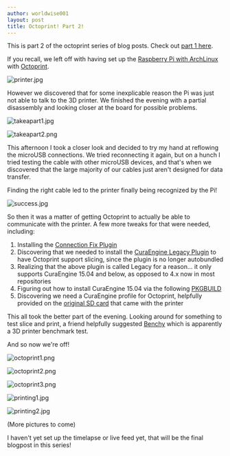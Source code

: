 ```yaml
---
author: worldwise001
layout: post
title: Octoprint! Part 2!
---
```


This is part 2 of the octoprint series of blog posts. Check out [part 1 here](https://www.shh.sh/2019/06/16/octoprint-1.html).

If you recall, we left off with having set up the [Raspberry Pi with ArchLinux](https://archlinuxarm.org/platforms/armv8/broadcom/raspberry-pi-3) with [Octoprint](https://octoprint.org/).

![printer.jpg](/images/2019-06-16-octoprint-1/printer.jpg)

However we discovered that for some inexplicable reason the Pi was just not able to talk to the 3D printer. We finished the evening with a partial disassembly and looking closer at the board for possible problems.

![takeapart1.jpg](/images/2019-06-16-octoprint-2/takeapart1.jpg)

![takeapart2.png](/images/2019-06-16-octoprint-2/takeapart2.png)

This afternoon I took a closer look and decided to try my hand at reflowing the microUSB connections. We tried reconnecting it again, but on a hunch I tried testing the cable with other microUSB devices, and that's when we discovered that the large majority of our cables just aren't designed for data transfer.

Finding the right cable led to the printer finally being recognized by the Pi!

![success.jpg](/images/2019-06-16-octoprint-2/success.jpg)

So then it was a matter of getting Octoprint to actually be able to communicate with the printer. A few more tweaks for that were needed, including:
1. Installing the [Connection Fix Plugin](https://www.mpminidelta.com/octoprint/serial_double_open_plugin)
2. Discovering that we needed to install the [CuraEngine Legacy Plugin](https://plugins.octoprint.org/plugins/curalegacy/) to have Octoprint support slicing, since the plugin is no longer autobundled
3. Realizing that the above plugin is called Legacy for a reason... it only supports CuraEngine 15.04 and below, as opposed to 4.x now in most repositories
4. Figuring out how to install CuraEngine 15.04 via the following [PKGBUILD](https://gist.github.com/worldwise001/b5548cf6b147d09aac4cb95de4fb4505)
5. Discovering we need a CuraEngine profile for Octoprint, helpfully provided on the [original SD card](https://www.mpminidelta.com/downloads/start?s[]=cura) that came with the printer

This all took the better part of the evening. Looking around for something to test slice and print, a friend helpfully suggested [Benchy](http://www.3dbenchy.com/) which is apparently a 3D printer benchmark test.

And so now we're off!

![octoprint1.png](/images/2019-06-16-octoprint-2/octoprint1.png)

![octoprint2.png](/images/2019-06-16-octoprint-2/octoprint2.png)

![octoprint3.png](/images/2019-06-16-octoprint-2/octoprint3.png)

![printing1.jpg](/images/2019-06-16-octoprint-2/printing1.jpg)

![printing2.jpg](/images/2019-06-16-octoprint-2/printing2.jpg)

(More pictures to come)

I haven't yet set up the timelapse or live feed yet, that will be the final blogpost in this series!
